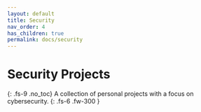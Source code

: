 ```yaml
---
layout: default
title: Security
nav_order: 4
has_children: true
permalink: docs/security
---
```


# Security Projects
{: .fs-9 .no_toc}
A collection of personal projects with a focus on cybersecurity.
{: .fs-6 .fw-300 }